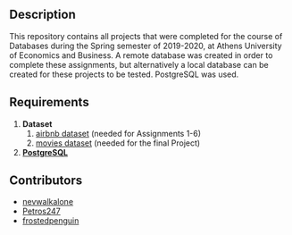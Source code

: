 ## Description
This repository contains all projects that were completed for the course of Databases during the Spring semester of 2019-2020, at Athens University of Economics and Business.
A remote database was created in order to complete these assignments, but alternatively a local database can be created for these projects to be 
tested. PostgreSQL was used.


## Requirements

1. **Dataset**
   1. [airbnb dataset]() (needed for Αssignments 1-6)
   2. [movies dataset]() (needed for the final Project)
2. [**PostgreSQL**](https://www.postgresql.org/)

## Contributors
* [nevwalkalone](https://github.com/nevwalkalone)
* [Petros247](https://github.com/Petros247)
* [frostedpenguin](https://github.com/frostedpenguin)
